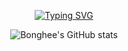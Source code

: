 
<div align = "center">
    
[![Typing SVG](https://readme-typing-svg.demolab.com?font=Fira+Code&pause=1000&color=A1A1A1&width=435&lines=%F0%9F%99%8C+I'm+Bonghee+FrontEnd+Developer)](https://git.io/typing-svg)


![Bonghee's GitHub stats](https://github-readme-stats-git-masterrstaa-rickstaa.vercel.app/api?username=hae8064&&show_icons=true&theme=dark&text_color=A1A1A1)
</div>



